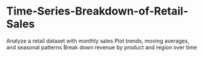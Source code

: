 # Time-Series-Breakdown-of-Retail-Sales
Analyze a retail dataset with monthly sales Plot trends, moving averages, and seasonal patterns Break down revenue by product and region over time
